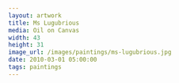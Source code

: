 ```yaml
---
layout: artwork
title: Ms Lugubrious
media: Oil on Canvas
width: 43
height: 31
image_url: /images/paintings/ms-lugubrious.jpg
date: 2010-03-01 05:00:00
tags: paintings
---
```


